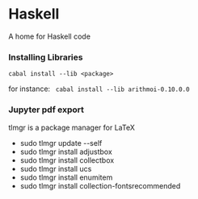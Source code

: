 # Haskell
A home for Haskell code

### Installing Libraries
`cabal install --lib <package>`

for instance:
` cabal install --lib arithmoi-0.10.0.0`

### Jupyter pdf export
tlmgr is a package manager for LaTeX
* sudo tlmgr update --self
* sudo tlmgr install adjustbox
* sudo tlmgr install collectbox
* sudo tlmgr install ucs
* sudo tlmgr install enumitem
* sudo tlmgr install collection-fontsrecommended
